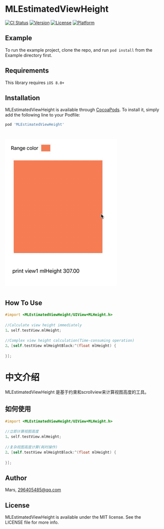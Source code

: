 # MLEstimatedViewHeight

[![CI Status](https://img.shields.io/travis/Mars/MLEstimatedViewHeight.svg?style=flat)](https://travis-ci.org/Mars/MLEstimatedViewHeight)
[![Version](https://img.shields.io/cocoapods/v/MLEstimatedViewHeight.svg?style=flat)](https://cocoapods.org/pods/MLEstimatedViewHeight)
[![License](https://img.shields.io/cocoapods/l/MLEstimatedViewHeight.svg?style=flat)](https://cocoapods.org/pods/MLEstimatedViewHeight)
[![Platform](https://img.shields.io/cocoapods/p/MLEstimatedViewHeight.svg?style=flat)](https://cocoapods.org/pods/MLEstimatedViewHeight)

## Example

To run the example project, clone the repo, and run `pod install` from the Example directory first.

## Requirements

This library requires `iOS 8.0+`

## Installation

MLEstimatedViewHeight is available through [CocoaPods](https://cocoapods.org). To install
it, simply add the following line to your Podfile:

```ruby
pod 'MLEstimatedViewHeight'
```

#

![演示](https://github.com/Mars116/MLEstimatedViewHeight/blob/master/ShowMLEstimatedViewHeight.gif)
#

## How To Use

```objective-c
#import <MLEstimatedViewHeight/UIView+MLHeight.h>

//Calculate view height immediately
1、self.testView.mlHeight;

//Complex view height calculation(Time-consuming operation)
2、[self.testView mlHeightBlock:^(float mlHeight) {

}];
```



中文介绍
==============

MLEstimatedViewHeight 是基于约束和scrollview来计算视图高度的工具。


## 如何使用

```objective-c
#import <MLEstimatedViewHeight/UIView+MLHeight.h>

//立即计算视图高度
1、self.testView.mlHeight;

//复杂视图高度计算(耗时操作)
2、[self.testView mlHeightBlock:^(float mlHeight) {

}];
```


## Author

Mars, 296405485@qq.com

## License

MLEstimatedViewHeight is available under the MIT license. See the LICENSE file for more info.

